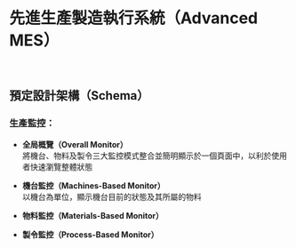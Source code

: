 # 先進生產製造執行系統（Advanced MES）
</br>

## 預定設計架構（Schema）


### 生產監控：
* **全局概覽（Overall Monitor）**  
  將機台、物料及製令三大監控模式整合並簡明顯示於一個頁面中，以利於使用者快速瀏覽整體狀態
  
* **機台監控（Machines-Based Monitor）**  
  以機台為單位，顯示機台目前的狀態及其所屬的物料
  
* **物料監控（Materials-Based Monitor）**
* **製令監控（Process-Based Monitor）**
  
